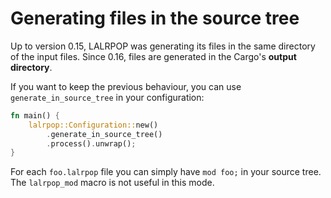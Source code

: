 # Generating files in the source tree

Up to version 0.15, LALRPOP was generating its files in the same directory
of the input files. Since 0.16, files are generated in the Cargo's
**output directory**.

If you want to keep the previous behaviour, you can use `generate_in_source_tree`
in your configuration:

```rust
fn main() {
    lalrpop::Configuration::new()
        .generate_in_source_tree()
        .process().unwrap();
}
```

For each `foo.lalrpop` file you can simply have `mod foo;` in your source tree.
The `lalrpop_mod` macro is not useful in this mode.
